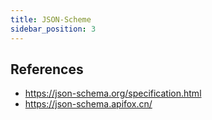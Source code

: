 ```yaml
---
title: JSON-Scheme
sidebar_position: 3
---
```











## References

- https://json-schema.org/specification.html
- https://json-schema.apifox.cn/